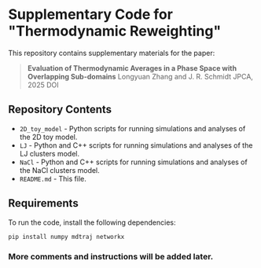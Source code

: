 # Supplementary Code for "Thermodynamic Reweighting"

This repository contains supplementary materials for the paper:

> **Evaluation of Thermodynamic Averages in a Phase Space with Overlapping Sub-domains**
> Longyuan Zhang and J. R. Schmidt
> JPCA, 2025
> DOI

## **Repository Contents**
- `2D_toy_model` - Python scripts for running simulations and analyses of the 2D toy model.
- `LJ` - Python and C++ scripts for running simulations and analyses of the LJ clusters model.
- `NaCl` - Python and C++ scripts for running simulations and analyses of the NaCl clusters model.
- `README.md` - This file.

## **Requirements**
To run the code, install the following dependencies:
```bash
pip install numpy mdtraj networkx
```
### **More comments and instructions will be added later.**
